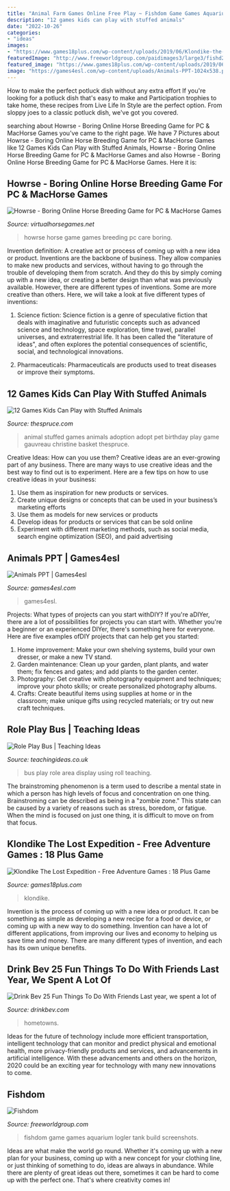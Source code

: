 ```yaml
---
title: "Animal Farm Games Online Free Play ~ Fishdom Game Games Aquarium Logler Tank Build Screenshots"
description: "12 games kids can play with stuffed animals"
date: "2022-10-26"
categories:
- "ideas"
images:
- "https://www.games18plus.com/wp-content/uploads/2019/06/Klondike-the-lost-expedition.jpg"
featuredImage: "http://www.freeworldgroup.com/paidimages3/large3/fishd2.jpg"
featured_image: "https://www.games18plus.com/wp-content/uploads/2019/06/Klondike-the-lost-expedition.jpg"
image: "https://games4esl.com/wp-content/uploads/Animals-PPT-1024x538.png"
---
```



How to make the perfect potluck dish without any extra effort
If you're looking for a potluck dish that's easy to make and Participation trophies to take home, these recipes from Live Life In Style are the perfect option. From sloppy joes to a classic potluck dish, we've got you covered.

	

		
searching about Howrse - Boring Online Horse Breeding Game for PC &amp; MacHorse Games you've came to the right page. We have 7 Pictures about Howrse - Boring Online Horse Breeding Game for PC &amp; MacHorse Games like 12 Games Kids Can Play with Stuffed Animals, Howrse - Boring Online Horse Breeding Game for PC &amp; MacHorse Games and also Howrse - Boring Online Horse Breeding Game for PC &amp; MacHorse Games. Here it is:
		
    
## Howrse - Boring Online Horse Breeding Game For PC &amp; MacHorse Games

<img loading=lazy src="http://virtualhorsegames.net/wp-content/uploads/Taking-care-of-horse-in-howrse-online-game.jpg" onerror="this.onerror=null;this.src='https://tse2.mm.bing.net/th?id=OIP.Kescs-9CNz-fpe7nq3wdRwHaEu&amp;pid=15.1';" alt="Howrse - Boring Online Horse Breeding Game for PC &amp; MacHorse Games">

_Source: virtualhorsegames.net_

>howrse horse game games breeding pc care boring. 

	

Invention definition: A creative act or process of coming up with a new idea or product.
Inventions are the backbone of business. They allow companies to make new products and services, without having to go through the trouble of developing them from scratch. And they do this by simply coming up with a new idea, or creating a better design than what was previously available.
However, there are different types of inventions. Some are more creative than others. Here, we will take a look at five different types of inventions:

1) Science fiction: Science fiction is a genre of speculative fiction that deals with imaginative and futuristic concepts such as advanced science and technology, space exploration, time travel, parallel universes, and extraterrestrial life. It has been called the "literature of ideas", and often explores the potential consequences of scientific, social, and technological innovations.

2) Pharmaceuticals: Pharmaceuticals are products used to treat diseases or improve their symptoms.

    
## 12 Games Kids Can Play With Stuffed Animals

<img loading=lazy src="https://www.thespruce.com/thmb/Iyv8-ugaYsUaDDfoYl4S9kNWR2A=/2560x1920/filters:fill(auto,1)/petrescue-56a5709f5f9b58b7d0dceaf7.JPG" onerror="this.onerror=null;this.src='https://tse4.mm.bing.net/th?id=OIP.R1jk_udVHKyxsOmTCYia9QHaFj&amp;pid=15.1';" alt="12 Games Kids Can Play with Stuffed Animals">

_Source: thespruce.com_

>animal stuffed games animals adoption adopt pet birthday play game gauvreau christine basket thespruce. 

	

Creative Ideas: How can you use them?
Creative ideas are an ever-growing part of any business. There are many ways to use creative ideas and the best way to find out is to experiment. Here are a few tips on how to use creative ideas in your business:
1. Use them as inspiration for new products or services.
2. Create unique designs or concepts that can be used in your business’s marketing efforts  
3. Use them as models for new services or products 
4. Develop ideas for products or services that can be sold online 
5. Experiment with different marketing methods, such as social media, search engine optimization (SEO), and paid advertising 

    
## Animals PPT | Games4esl

<img loading=lazy src="https://games4esl.com/wp-content/uploads/Animals-PPT-1024x538.png" onerror="this.onerror=null;this.src='https://tse1.mm.bing.net/th?id=OIP.6u0mvfkknzugCDw-SxUdhQHaD5&amp;pid=15.1';" alt="Animals PPT | Games4esl">

_Source: games4esl.com_

>games4esl. 

	

Projects: What types of projects can you start withDIY?
If you're aDIYer, there are a lot of possibilities for projects you can start with. Whether you're a beginner or an experienced DIYer, there's something here for everyone. Here are five examples ofDIY projects that can help get you started: 
1. Home improvement: Make your own shelving systems, build your own dresser, or make a new TV stand.
2. Garden maintenance: Clean up your garden, plant plants, and water them; fix fences and gates; and add plants to the garden center.
3. Photography: Get creative with photography equipment and techniques; improve your photo skills; or create personalized photography albums.
4. Crafts: Create beautiful items using supplies at home or in the classroom; make unique gifts using recycled materials; or try out new craft techniques.

    
## Role Play Bus | Teaching Ideas

<img loading=lazy src="http://www.teachingideas.co.uk/sites/default/files/styles/718w/public/ey_bus.jpeg?itok=q8vfHBsV" onerror="this.onerror=null;this.src='https://tse2.mm.bing.net/th?id=OIP.sFdEqL0eY6NtWkxMSgWe_QHaJ4&amp;pid=15.1';" alt="Role Play Bus | Teaching Ideas">

_Source: teachingideas.co.uk_

>bus play role area display using roll teaching. 

	

The brainstroming phenomenon is a term used to describe a mental state in which a person has high levels of focus and concentration on one thing. Brainstroming can be described as being in a "zombie zone." This state can be caused by a variety of reasons such as stress, boredom, or fatigue. When the mind is focused on just one thing, it is difficult to move on from that focus.

    
## Klondike The Lost Expedition - Free Adventure Games : 18 Plus Game

<img loading=lazy src="https://www.games18plus.com/wp-content/uploads/2019/06/Klondike-the-lost-expedition.jpg" onerror="this.onerror=null;this.src='https://tse3.mm.bing.net/th?id=OIP.nc4A1ZefhkzdCeJhKcnLQAHaFj&amp;pid=15.1';" alt="Klondike The Lost Expedition - Free Adventure Games : 18 Plus Game">

_Source: games18plus.com_

>klondike. 

	

Invention is the process of coming up with a new idea or product. It can be something as simple as developing a new recipe for a food or device, or coming up with a new way to do something. Invention can have a lot of different applications, from improving our lives and economy to helping us save time and money. There are many different types of invention, and each has its own unique benefits.

    
## Drink Bev 25 Fun Things To Do With Friends Last Year, We Spent A Lot Of

<img loading=lazy src="https://cdn.shopify.com/s/files/1/3001/0772/files/1F1A6778FINAL_9d0ca533-8069-44a2-98db-afb4ae87204e_480x480.jpg?v=1626516428" onerror="this.onerror=null;this.src='https://tse1.mm.bing.net/th?id=OIP.xhGK8tgJuEF-ogAE5B6olQHaFS&amp;pid=15.1';" alt="Drink Bev 25 Fun Things To Do With Friends Last year, we spent a lot of">

_Source: drinkbev.com_

>hometowns. 

	

Ideas for the future of technology include more efficient transportation, intelligent technology that can monitor and predict physical and emotional health, more privacy-friendly products and services, and advancements in artificial intelligence. With these advancements and others on the horizon, 2020 could be an exciting year for technology with many new innovations to come.

    
## Fishdom

<img loading=lazy src="http://www.freeworldgroup.com/paidimages3/large3/fishd2.jpg" onerror="this.onerror=null;this.src='https://tse3.mm.bing.net/th?id=OIP.b4D47MPe-l5gwHk4kk-EWwHaFj&amp;pid=15.1';" alt="Fishdom">

_Source: freeworldgroup.com_

>fishdom game games aquarium logler tank build screenshots. 

	

Ideas are what make the world go round. Whether it's coming up with a new plan for your business, coming up with a new concept for your clothing line, or just thinking of something to do, ideas are always in abundance. While there are plenty of great ideas out there, sometimes it can be hard to come up with the perfect one. That's where creativity comes in!


